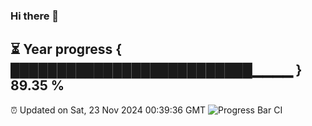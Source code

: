 ### Hi there 👋
⏳ Year progress { ██████████████████████████▁▁▁▁ } 89.35 %
---
⏰ Updated on Sat, 23 Nov 2024 00:39:36 GMT
![Progress Bar CI](https://github.com/Moyi321/Moyi321/workflows/Progress%20Bar%20CI/badge.svg)
